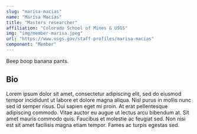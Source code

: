 ```yaml
---
slug: "marisa-macias"
name: "Marísa Macías"
title: "Masters researcher"
affiliation: "Colorado School of Mines & USGS"
img: "img/member-marisa.jpeg"
url: "https://www.usgs.gov/staff-profiles/marisa-macias"
component: "Member"
---
```


Beep boop banana pants.

## Bio

Lorem ipsum dolor sit amet, consectetur adipiscing elit, sed do eiusmod tempor incididunt ut labore et dolore magna aliqua. Nisl purus in mollis nunc sed id semper risus. Dui sapien eget mi proin. At erat pellentesque adipiscing commodo. Vitae auctor eu augue ut lectus arcu bibendum at. Sit amet mauris commodo quis. Faucibus et molestie ac feugiat sed. Non nisi est sit amet facilisis magna etiam tempor. Fames ac turpis egestas sed.

